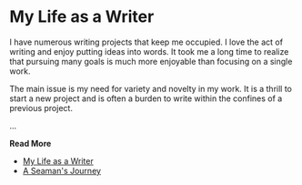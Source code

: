 # My Life as a Writer

I have numerous writing projects that keep me occupied. I love the act of
writing and enjoy putting ideas into words. It took me a long time to realize
that pursuing many goals is much more enjoyable than focusing on a single work.

The main issue is my need for variety and novelty in my work. It is a thrill to
start a new project and is often a burden to write within the confines of a
previous project.

...

**Read More**

* [My Life as a Writer](https://seamansguide.com/book/journey/Writer.md)
* [A Seaman's Journey](https://seamansguide.com/book/journey)

